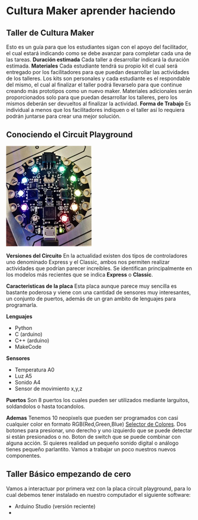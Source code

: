 # Cultura Maker aprender haciendo

## Taller de Cultura Maker

Esto es un guía para que los estudiantes sigan con el apoyo del facilitador, el cual estará indicando como se debe avanzar para completar cada una de las tareas.
**Duración estimada**
Cada taller a desarrollar indicará la duración estimada.
**Materiales**
Cada estudiante tendrá su propio kit el cual será entregado por los facilitadores para que puedan desarrollar las actividades de los talleres. Los kits son personales y cada estudiante es el respondable del mismo, el cual al finalizar el taller podrá llevarselo para que continue creando más prototipos como un nuevo maker.
Materiales adicionales serán proporcionados solo para que puedan desarrollar los talleres, pero los mismos deberán ser devueltos al finalizar la actividad.
**Forma de Trabajo**
Es individual a menos que los facilitadores indiquen o el taller así lo requiera podrán juntarse para crear una mejor solución.

## Conociendo el Circuit Playground
![Circuit Playground Conectores](https://github.com/rgonzaleztec/makerworshops/blob/master/images/cpdevS.jpg)


**Versiones del Circuito**
En la actualidad existen dos tipos de controladores uno denominado Express y el Classic, ambos nos permiten realizar actividades que podrían parecer increibles.
Se identifican principalmente en los modelos más recientes que se indica **Express** o **Classic**.

**Caracteristicas de la placa**
Esta placa aunque parece muy sencilla es bastante poderosa y viene con una cantidad de sensores muy interesantes, un conjunto de puertos, además de un gran ambito de lenguajes para programarla.

**Lenguajes**

 - Python
 - C (arduino)
 - C++ (arduino)
 - MakeCode

**Sensores**

 - Temperatura A0
 - Luz A5
 - Sonido A4
 - Sensor de movimiento x,y,z 

**Puertos**
Son 8 puertos los cuales pueden ser utilizados mediante larguitos, soldandolos o hasta tocandolos.

**Ademas**
Tenemos 10 neopixels que pueden ser programados con casi cualquier color en formato RGB(Red,Green,Blue) [Selector de Colores](https://htmlcolorcodes.com/es/selector-de-color/). Dos botones para presionar, uno derecho y uno izquierdo que se puede detectar si están presionados o no.  Boton de switch que se puede combinar con alguna acción. Si quieres realidad un pequeño sonido digital o análogo tienes pequeño parlantito.
Vamos a trabajar un poco nuestros nuevos componentes.

## Taller Básico empezando de cero
Vamos a interactuar por primera vez con la placa circuit playground, para lo cual debemos tener instalado en nuestro computador el siguiente software:

 - Arduino Studio (versión reciente)
 - 

<!--stackedit_data:
eyJoaXN0b3J5IjpbLTE4MTMyMjE1MDgsMTE2ODg0OTg0NywxNj
c1OTM3MDIxLC0yMDIzMzQxMzc1LDIwNzI4NDM5MzIsLTE3NjQ4
NDEwNzgsLTE1OTQ4NjM0NTMsMTU1OTg1MzQxMiwxMzU5OTM4Mz
AxLDc2NTIwNDg4NywtMTAzNjY4Mzk0MV19
-->
